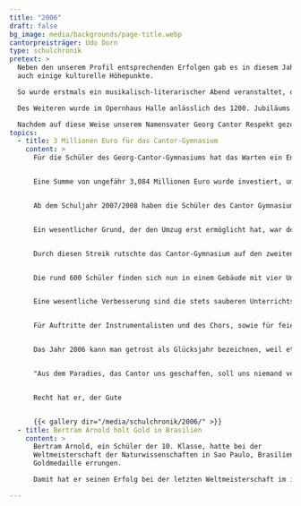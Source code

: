 ```yaml
---
title: "2006"
draft: false
bg_image: media/backgrounds/page-title.webp
cantorpreisträger: Udo Dorn
type: schulchronik
pretext: >
  Neben den unserem Profil entsprechenden Erfolgen gab es in diesem Jahr
  auch einige kulturelle Höhepunkte.

  So wurde erstmals ein musikalisch-literarischer Abend veranstaltet, der mittlerweile alljährlich durchgeführt wird und aus dem Leben am GCG nicht mehr wegzudenken ist. Dabei zeigen vor allem ältere Schüler ihr musikalisches Können oder präsentieren literarische Werke.

  Des Weiteren wurde im Opernhaus Halle anlässlich des 1200. Jubiläums unserer Stadt die in Kooperation mit unserer Schule entstandene Oper „Cantor- Die Vermessung des Unendlichen“ uraufgeführt.

  Nachdem auf diese Weise unserem Namensvater Georg Cantor Respekt gezollt wurde, erhielten auch wir die dringend nötige Aufmerksamkeit und bekamen 3 Millionen Euro zur Renovierung bewilligt. So wurde es uns möglich, in ein neues Gebäude in der Torstraße umzuziehen.
topics:
  - title: 3 Millionen Euro für das Cantor-Gymnasium
    content: >
      Für die Schüler des Georg-Cantor-Gymnasiums hat das Warten ein Ende:


      Eine Summe von ungefähr 3,084 Millionen Euro wurde investiert, um Cantors Schäfchen ins Trockene zu bringen. Der Standort Muldestraße gehört der Vergangenheit an.


      Ab dem Schuljahr 2007/2008 haben die Schüler des Cantor Gymnasiums einen anderen Schulweg. Denn wir sind umgezogen: in die Torstraße. Einstmals als „Adolf-Reichwein-Schule“ bekannt, hat das leer stehende Gebäude jetzt wieder eine Horde wissensbegieriger Schüler zu horten.


      Ein wesentlicher Grund, der den Umzug erst ermöglicht hat, war der Schülerstreik. Nachdem eins der vielen alten maroden Fenster sich aus dem Rahmen löste, handelten die Schüler. Die Eigeninitiative wirkte.


      Durch diesen Streik rutschte das Cantor-Gymnasium auf den zweiten Platz der Spendenliste nach vorne. Dadurch konnte im Sommer 2006 mit den Bauarbeiten begonnen werden. Schon bald war das Schulgebäude auf Vordermann gebracht und die Turnhalle und die Aula konnten eröffnet werden.


      Die rund 600 Schüler finden sich nun in einem Gebäude mit vier Unterrichtsetagen samt Dach- und Erdgeschoss wieder. Ein kleinerer Schulhof, der Ende 2006 fertiggestellt wurde, verschafft nun Raum zum Verschnaufen.


      Eine wesentliche Verbesserung sind die stets sauberen Unterrichtsräume und Toiletten. Dabei macht der Unterricht auch viel mehr Spaß.


      Für Auftritte der Instrumentalisten und des Chors, sowie für feierliche Veranstaltungen bietet die Aula genug Platz. Sie soll eine der schönsten Aulen ganz Halles sein. Zum ersten Mal wird in diesem Schuljahr ein Schüler den Cantor-Preis in der neuen Aula entgegennehmen.


      Das Jahr 2006 kann man getrost als Glücksjahr bezeichnen, weil etwas Besseres nicht hätte passieren können. Denn wie David Hilbert richtig bemerkte:


      "Aus dem Paradies, das Cantor uns geschaffen, soll uns niemand vertreiben können."


      Recht hat er, der Gute


      {{< gallery dir="/media/schulchronik/2006/" >}}
  - title: Bertram Arnold holt Gold in Brasilien
    content: >
      Bertram Arnold, ein Schüler der 10. Klasse, hatte bei der
      Weltmeisterschaft der Naturwissenschaften in Sao Paulo, Brasilien, die
      Goldmedaille errungen.

      Damit hat er seinen Erfolg bei der letzten Weltmeisterschaft im indonesischen Yogakarta übertroffen, wo er im Einzelwettbewerb den 2. Platz erreichte.

---
```




